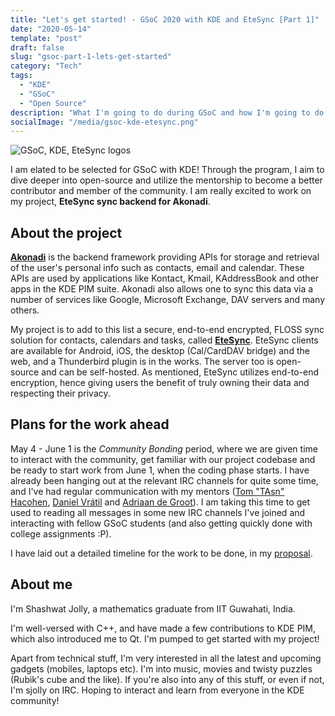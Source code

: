 ```yaml
---
title: "Let's get started! - GSoC 2020 with KDE and EteSync [Part 1]"
date: "2020-05-14"
template: "post"
draft: false
slug: "gsoc-part-1-lets-get-started"
category: "Tech"
tags:
  - "KDE"
  - "GSoC"
  - "Open Source"
description: "What I'm going to do during GSoC and how I'm going to do it."
socialImage: "/media/gsoc-kde-etesync.png"
---
```


![GSoC, KDE, EteSync logos](/media/gsoc-kde-etesync.png)

I am elated to be selected for GSoC with KDE! Through the program, I aim to dive deeper into open-source and utilize the mentorship to become a better contributor and member of the community. I am really excited to work on my project, **EteSync sync backend for Akonadi**.

 <!-- It's the work you do, the connections you make, the things you create that really give you satisfaction. Selection by itself is empty. After all, it's the water that gives the jug purpose. This is the thing that got me into GSoC in the first place, and this is the thing that drives me now. -->

## About the project

[**Akonadi**](https://userbase.kde.org/Akonadi) is the backend framework providing APIs for storage and retrieval of the user's personal info such as contacts, email and calendar. These APIs are used by applications like Kontact, Kmail, KAddressBook and other apps in the KDE PIM suite. Akonadi also allows one to sync this data via a number of services like Google, Microsoft Exchange, DAV servers and many others.

My project is to add to this list a secure, end-to-end encrypted, FLOSS sync solution for contacts, calendars and tasks, called [**EteSync**](https://www.etesync.com/). EteSync clients are available for Android, iOS, the desktop (Cal/CardDAV bridge) and the web, and a Thunderbird plugin is in the works. The server too is open-source and can be self-hosted. As mentioned, EteSync utilizes end-to-end encryption, hence giving users the benefit of truly owning their data and respecting their privacy.

## Plans for the work ahead

May 4 - June 1 is the _Community Bonding_ period, where we are given time to interact with the community, get familiar with our project codebase and be ready to start work from June 1, when the coding phase starts. I have already been hanging out at the relevant IRC channels for quite some time, and I've had regular communication with my mentors ([Tom "TAsn" Hacohen](https://stosb.com/), [Daniel Vrátil](https://www.dvratil.cz/) and [Adriaan de Groot](https://euroquis.nl/)). I am taking this time to get used to reading all messages in some new IRC channels I've joined and interacting with fellow GSoC students (and also getting quickly done with college assignments :P).

I have laid out a detailed timeline for the work to be done, in my [proposal](https://drive.google.com/file/d/1nWU5yaG_Anpl6L_QvMal0Vf2g_sQtC56/view).

## About me

I'm Shashwat Jolly, a mathematics graduate from IIT Guwahati, India.

I'm well-versed with C++, and have made a few contributions to KDE PIM, which also introduced me to Qt. I'm pumped to get started with my project!

Apart from technical stuff, I'm very interested in all the latest and upcoming gadgets (mobiles, laptops etc). I'm into music, movies and twisty puzzles (Rubik's cube and the like). If you're also into any of this stuff, or even if not, I'm sjolly on IRC. Hoping to interact and learn from everyone in the KDE community!
